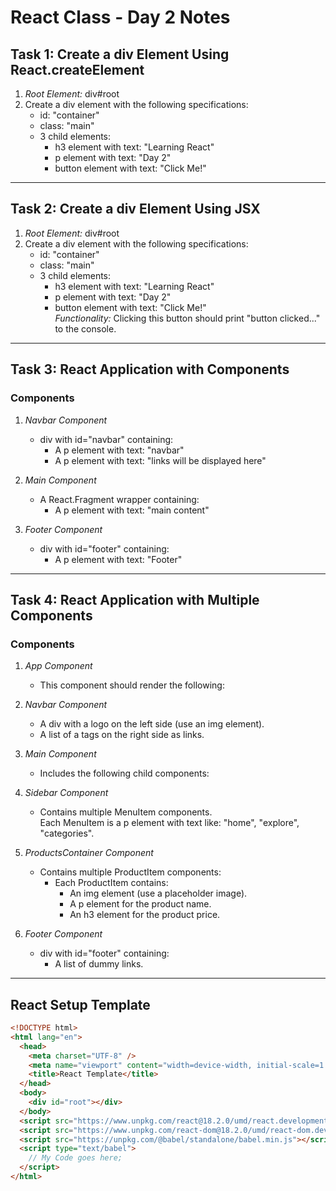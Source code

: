 # React Class - Day 2 Notes

## Task 1: Create a div Element Using React.createElement
1. *Root Element:* div#root
2. Create a div element with the following specifications:
   - id: "container"
   - class: "main"
   - 3 child elements:
     - h3 element with text: "Learning React"
     - p element with text: "Day 2"
     - button element with text: "Click Me!"

---

## Task 2: Create a div Element Using JSX
1. *Root Element:* div#root
2. Create a div element with the following specifications:
   - id: "container"
   - class: "main"
   - 3 child elements:
     - h3 element with text: "Learning React"
     - p element with text: "Day 2"
     - button element with text: "Click Me!"  
       *Functionality:* Clicking this button should print "button clicked..." to the console.

---

## Task 3: React Application with Components
### Components
1. *Navbar Component*  
   - div with id="navbar" containing:
     - A p element with text: "navbar"
     - A p element with text: "links will be displayed here"

2. *Main Component*  
   - A React.Fragment wrapper containing:
     - A p element with text: "main content"

3. *Footer Component*  
   - div with id="footer" containing:
     - A p element with text: "Footer"

---

## Task 4: React Application with Multiple Components
### Components
1. *App Component*  
   - This component should render the following:

2. *Navbar Component*  
   - A div with a logo on the left side (use an img element).
   - A list of a tags on the right side as links.

3. *Main Component*  
   - Includes the following child components:

4. *Sidebar Component*  
   - Contains multiple MenuItem components.  
     Each MenuItem is a p element with text like: "home", "explore", "categories".

5. *ProductsContainer Component*  
   - Contains multiple ProductItem components:
     - Each ProductItem contains:
       - An img element (use a placeholder image).
       - A p element for the product name.
       - An h3 element for the product price.

6. *Footer Component*  
   - div with id="footer" containing:
     - A list of dummy links.

---

## React Setup Template
```html
<!DOCTYPE html>
<html lang="en">
  <head>
    <meta charset="UTF-8" />
    <meta name="viewport" content="width=device-width, initial-scale=1.0" />
    <title>React Template</title>
  </head>
  <body>
    <div id="root"></div>
  </body>
  <script src="https://www.unpkg.com/react@18.2.0/umd/react.development.js"></script>
  <script src="https://www.unpkg.com/react-dom@18.2.0/umd/react-dom.development.js"></script>
  <script src="https://unpkg.com/@babel/standalone/babel.min.js"></script>
  <script type="text/babel">
    // My Code goes here;
  </script>
</html>
